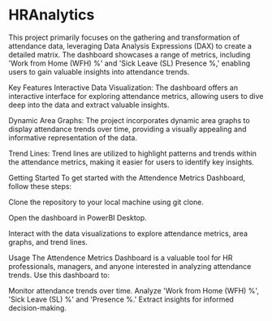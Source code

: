 # HRAnalytics

This project primarily focuses on the gathering and transformation of attendance data, leveraging Data Analysis Expressions (DAX) to create a detailed matrix. The dashboard showcases a range of metrics, including 'Work from Home (WFH) %' and 'Sick Leave (SL) Presence %,' enabling users to gain valuable insights into attendance trends.

Key Features
Interactive Data Visualization: The dashboard offers an interactive interface for exploring attendance metrics, allowing users to dive deep into the data and extract valuable insights.

Dynamic Area Graphs: The project incorporates dynamic area graphs to display attendance trends over time, providing a visually appealing and informative representation of the data.

Trend Lines: Trend lines are utilized to highlight patterns and trends within the attendance metrics, making it easier for users to identify key insights.

Getting Started
To get started with the Attendence Metrics Dashboard, follow these steps:

Clone the repository to your local machine using git clone.

Open the dashboard in PowerBI Desktop.

Interact with the data visualizations to explore attendance metrics, area graphs, and trend lines.

Usage
The Attendence Metrics Dashboard is a valuable tool for HR professionals, managers, and anyone interested in analyzing attendance trends. Use this dashboard to:

Monitor attendance trends over time.
Analyze 'Work from Home (WFH) %', 'Sick Leave (SL) %' and 'Presence %.'
Extract insights for informed decision-making.
